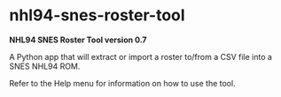 # nhl94-snes-roster-tool
 
 **NHL94 SNES Roster Tool version 0.7**

 A Python app that will extract or import a roster to/from a CSV file into a SNES NHL94 ROM.

 Refer to the Help menu for information on how to use the tool.

 
